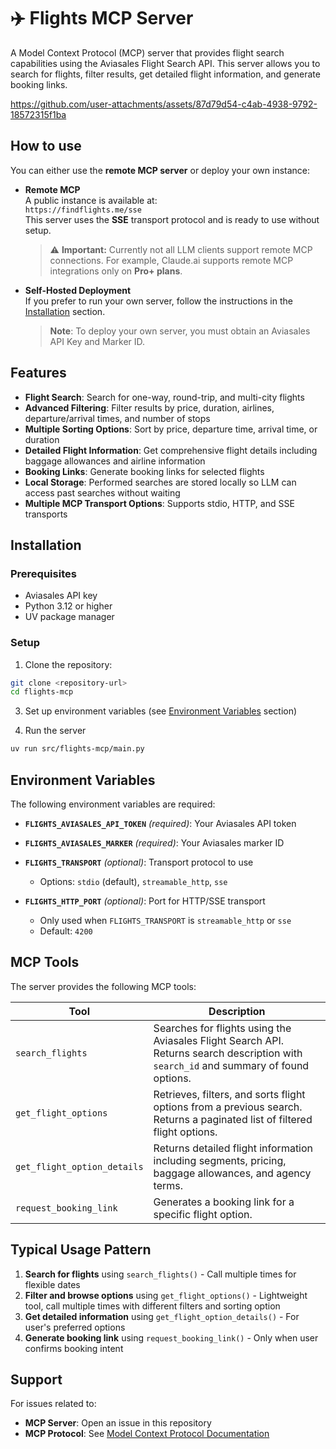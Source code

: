 # ✈️ Flights MCP Server 

A Model Context Protocol (MCP) server that provides flight search capabilities using the Aviasales Flight Search API. This server allows you to search for flights, filter results, get detailed flight information, and generate booking links.

https://github.com/user-attachments/assets/87d79d54-c4ab-4938-9792-18572315f1ba

## How to use

You can either use the **remote MCP server** or deploy your own instance:

- **Remote MCP**  
  A public instance is available at:  
  `https://findflights.me/sse`  
  This server uses the **SSE** transport protocol and is ready to use without setup.
  > ⚠️ **Important:** Currently not all LLM clients support remote MCP connections. For example, Claude.ai supports remote MCP integrations only on **Pro+ plans**.

- **Self-Hosted Deployment**  
  If you prefer to run your own server, follow the instructions in the [Installation](#installation) section.  
  > **Note**: To deploy your own server, you must obtain an Aviasales API Key and Marker ID.

## Features

- **Flight Search**: Search for one-way, round-trip, and multi-city flights
- **Advanced Filtering**: Filter results by price, duration, airlines, departure/arrival times, and number of stops
- **Multiple Sorting Options**: Sort by price, departure time, arrival time, or duration
- **Detailed Flight Information**: Get comprehensive flight details including baggage allowances and airline information
- **Booking Links**: Generate booking links for selected flights
- **Local Storage**: Performed searches are stored locally so LLM can access past searches without waiting
- **Multiple MCP Transport Options**: Supports stdio, HTTP, and SSE transports

## Installation

### Prerequisites

- Aviasales API key
- Python 3.12 or higher
- UV package manager

### Setup

1. Clone the repository:
```bash
git clone <repository-url>
cd flights-mcp
```

3. Set up environment variables (see [Environment Variables](#environment-variables) section)

4. Run the server
```bash
uv run src/flights-mcp/main.py
```

## Environment Variables

The following environment variables are required:

- **`FLIGHTS_AVIASALES_API_TOKEN`** *(required)*: Your Aviasales API token

- **`FLIGHTS_AVIASALES_MARKER`** *(required)*: Your Aviasales marker ID

- **`FLIGHTS_TRANSPORT`** *(optional)*: Transport protocol to use
  - Options: `stdio` (default), `streamable_http`, `sse`

- **`FLIGHTS_HTTP_PORT`** *(optional)*: Port for HTTP/SSE transport
  - Only used when `FLIGHTS_TRANSPORT` is `streamable_http` or `sse`
  - Default: `4200`

## MCP Tools

The server provides the following MCP tools:

| Tool                | Description                                                                                                        |
|-------------------------|--------------------------------------------------------------------------------------------------------------------|
| `search_flights`        | Searches for flights using the Aviasales Flight Search API. Returns search description with `search_id` and summary of found options. |
| `get_flight_options`    | Retrieves, filters, and sorts flight options from a previous search. Returns a paginated list of filtered flight options. |
| `get_flight_option_details` | Returns detailed flight information including segments, pricing, baggage allowances, and agency terms.              |
| `request_booking_link`  | Generates a booking link for a specific flight option.                                                              |


## Typical Usage Pattern

1. **Search for flights** using `search_flights()` - Call multiple times for flexible dates
2. **Filter and browse options** using `get_flight_options()` - Lightweight tool, call multiple times with different filters and sorting option
3. **Get detailed information** using `get_flight_option_details()` - For user's preferred options
4. **Generate booking link** using `request_booking_link()` - Only when user confirms booking intent

## Support

For issues related to:
- **MCP Server**: Open an issue in this repository
- **MCP Protocol**: See [Model Context Protocol Documentation](https://modelcontextprotocol.io/)
